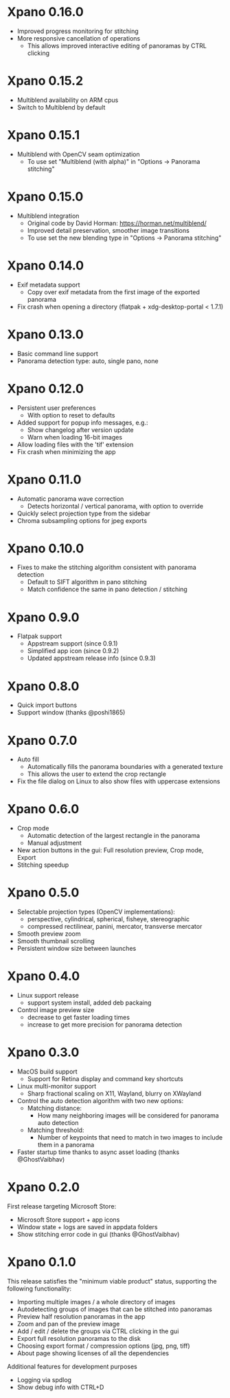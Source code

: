 # Xpano 0.16.0

- Improved progress monitoring for stitching
- More responsive cancellation of operations
  - This allows improved interactive editing of panoramas by CTRL clicking

# Xpano 0.15.2

- Multiblend availability on ARM cpus
- Switch to Multiblend by default

# Xpano 0.15.1

- Multiblend with OpenCV seam optimization
  - To use set "Multiblend (with alpha)" in "Options -> Panorama stitching"

# Xpano 0.15.0

- Multiblend integration
  - Original code by David Horman: https://horman.net/multiblend/
  - Improved detail preservation, smoother image transitions
  - To use set the new blending type in "Options -> Panorama stitching"

# Xpano 0.14.0

- Exif metadata support
  - Copy over exif metadata from the first image of the exported panorama
- Fix crash when opening a directory (flatpak + xdg-desktop-portal < 1.7.1)

# Xpano 0.13.0

- Basic command line support
- Panorama detection type: auto, single pano, none

# Xpano 0.12.0

- Persistent user preferences
  - With option to reset to defaults
- Added support for popup info messages, e.g.:
  - Show changelog after version update
  - Warn when loading 16-bit images
- Allow loading files with the 'tif' extension
- Fix crash when minimizing the app

# Xpano 0.11.0

- Automatic panorama wave correction
  - Detects horizontal / vertical panorama, with option to override
- Quickly select projection type from the sidebar
- Chroma subsampling options for jpeg exports

# Xpano 0.10.0

- Fixes to make the stitching algorithm consistent with panorama detection
  - Default to SIFT algorithm in pano stitching
  - Match confidence the same in pano detection / stitching

# Xpano 0.9.0

- Flatpak support
  - Appstream support (since 0.9.1)
  - Simplified app icon (since 0.9.2)
  - Updated appstream release info (since 0.9.3)

# Xpano 0.8.0

- Quick import buttons
- Support window (thanks @poshi1865)

# Xpano 0.7.0

- Auto fill
  - Automatically fills the panorama boundaries with a generated texture
  - This allows the user to extend the crop rectangle
- Fix the file dialog on Linux to also show files with uppercase extensions

# Xpano 0.6.0

- Crop mode
  - Automatic detection of the largest rectangle in the panorama
  - Manual adjustment
- New action buttons in the gui: Full resolution preview, Crop mode, Export
- Stitching speedup

# Xpano 0.5.0

- Selectable projection types (OpenCV implementations):
  - perspective, cylindrical, spherical, fisheye, stereographic
  - compressed rectilinear, panini, mercator, transverse mercator
- Smooth preview zoom
- Smooth thumbnail scrolling
- Persistent window size between launches

# Xpano 0.4.0

- Linux support release
  - support system install, added deb packaing
- Control image preview size
  - decrease to get faster loading times
  - increase to get more precision for panorama detection

# Xpano 0.3.0

- MacOS build support
  - Support for Retina display and command key shortcuts
- Linux multi-monitor support
  - Sharp fractional scaling on X11, Wayland, blurry on XWayland
- Control the auto detection algorithm with two new options:
  - Matching distance: 
    - How many neighboring images will be considered for panorama auto detection
  - Matching threshold: 
    - Number of keypoints that need to match in two images to include them in a panorama
- Faster startup time thanks to async asset loading (thanks @GhostVaibhav)

# Xpano 0.2.0

First release targeting Microsoft Store:

- Microsoft Store support + app icons
- Window state + logs are saved in appdata folders
- Show stitching error code in gui (thanks @GhostVaibhav)

# Xpano 0.1.0

This release satisfies the "minimum viable product" status, supporting the
following functionality:

- Importing multiple images / a whole directory of images
- Autodetecting groups of images that can be stitched into panoramas
- Preview half resolution panoramas in the app
- Zoom and pan of the preview image
- Add / edit / delete the groups via CTRL clicking in the gui
- Export full resolution panoramas to the disk
- Choosing export format / compression options (jpg, png, tiff)
- About page showing licenses of all the dependencies

Additional features for development purposes
- Logging via spdlog
- Show debug info with CTRL+D
